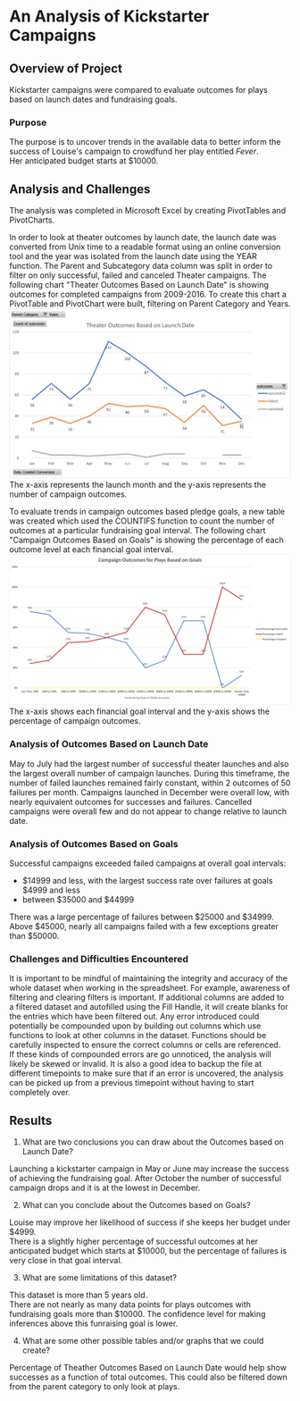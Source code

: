 # An Analysis of Kickstarter Campaigns

## Overview of Project
Kickstarter campaigns were compared to evaluate outcomes for plays based on launch dates and fundraising goals.

### Purpose
The purpose is to uncover trends in the available data to better inform the success of Louise's campaign to crowdfund her play entitled *Fever*.  
Her anticipated budget starts at $10000.

## Analysis and Challenges
The analysis was completed in Microsoft Excel by creating PivotTables and PivotCharts.

In order to look at theater outcomes by launch date, the launch date was converted from Unix time to a readable format using an online conversion tool and the year was isolated from the launch date using the YEAR function. 
The Parent and Subcategory data column was split in order to filter on only successful, failed and canceled Theater campaigns. 
The following chart "Theater Outcomes Based on Launch Date" is showing outcomes for completed campaigns from 2009-2016.
To create this chart a PivotTable and PivotChart were built, filtering on Parent Category and Years.  
![Theater Outcomes vs Launch](/Theater_Outcomes_vs_Launch.png)
The x-axis represents the launch month and the y-axis represents the number of campaign outcomes. 

To evaluate trends in campaign outcomes based pledge goals, a new table was created which used the COUNTIFS function to count the number of outcomes at a particular fundraising goal interval.
The following chart "Campaign Outcomes Based on Goals" is showing the percentage of each outcome level at each financial goal interval.
![Outcomes vs Goals](/Outcomes_vs_Goals.png)
The x-axis shows each financial goal interval and the y-axis shows the percentage of campaign outcomes.

### Analysis of Outcomes Based on Launch Date
May to July had the largest number of successful theater launches and also the largest overall number of campaign launches.
During this timeframe, the number of failed launches remained fairly constant, within 2 outcomes of 50 failures per month.
Campaigns launched in December were overall low, with nearly equivalent outcomes for successes and failures.
Cancelled campaigns were overall few and do not appear to change relative to launch date.

### Analysis of Outcomes Based on Goals
Successful campaigns exceeded failed campaigns at overall goal intervals:
- $14999 and less, with the largest success rate over failures at goals $4999 and less
- between $35000 and $44999

There was a large percentage of failures between $25000 and $34999.
Above $45000, nearly all campaigns failed with a few exceptions greater than $50000.

### Challenges and Difficulties Encountered
It is important to be mindful of maintaining the integrity and accuracy of the whole dataset when working in the spreadsheet.
For example, awareness of filtering and clearing filters is important. If additional columns are added to a filtered dataset and autofilled using the Fill Handle, it will create blanks for the entries which have been filtered out.
Any error introduced could potentially be compounded upon by building out columns which use functions to look at other columns in the dataset.
Functions should be carefully inspected to ensure the correct columns or cells are referenced.  
If these kinds of compounded errors are go unnoticed, the analysis will likely be skewed or invalid.
It is also a good idea to backup the file at different timepoints to make sure that if an error is uncovered, the analysis can be picked up from a previous timepoint without having to start completely over.

## Results

1. What are two conclusions you can draw about the Outcomes based on Launch Date?

Launching a kickstarter campaign in May or June may increase the success of achieving the fundraising goal.
After October the number of successful campaign drops and it is at the lowest in December.

2. What can you conclude about the Outcomes based on Goals?

Louise may improve her likelihood of success if she keeps her budget under $4999.  
There is a slightly higher percentage of successful outcomes at her anticipated budget which starts at $10000, but the percentage of failures is very close in that goal interval.

3. What are some limitations of this dataset?

This dataset is more than 5 years old.  
There are not nearly as many data points for plays outcomes with fundraising goals more than $10000.
The confidence level for making inferences above this funraising goal is lower.

4. What are some other possible tables and/or graphs that we could create?

Percentage of Theather Outcomes Based on Launch Date would help show successes as a function of total outcomes.
This could also be filtered down from the parent category to only look at plays.





